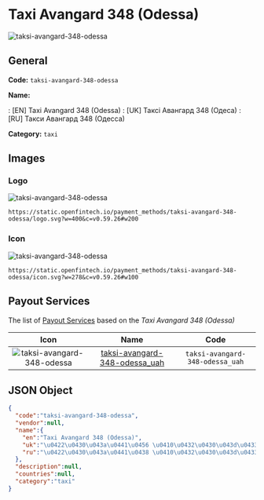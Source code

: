 
# Taxi Avangard 348 (Odessa) 
![taksi-avangard-348-odessa](https://static.openfintech.io/payment_methods/taksi-avangard-348-odessa/logo.svg?w=400&c=v0.59.26#w200)  

## General 
**Code:** `taksi-avangard-348-odessa` 
 
**Name:** 
 
:	[EN] Taxi Avangard 348 (Odessa) 
:	[UK] Таксі Авангард 348 (Одеса) 
:	[RU] Такси Авангард 348 (Одесса) 
 
**Category:** `taxi` 
 

## Images 

### Logo 
![taksi-avangard-348-odessa](https://static.openfintech.io/payment_methods/taksi-avangard-348-odessa/logo.svg?w=400&c=v0.59.26#w200)  

```
https://static.openfintech.io/payment_methods/taksi-avangard-348-odessa/logo.svg?w=400&c=v0.59.26#w200
```  

### Icon 
![taksi-avangard-348-odessa](https://static.openfintech.io/payment_methods/taksi-avangard-348-odessa/icon.svg?w=278&c=v0.59.26#w100)  

```
https://static.openfintech.io/payment_methods/taksi-avangard-348-odessa/icon.svg?w=278&c=v0.59.26#w100
```  

## Payout Services 
 
The list of [Payout Services](/payout-services/) based on the _Taxi Avangard 348 (Odessa)_ 

|Icon|Name|Code| 
|:---:|:---:|:---:| 
|![taksi-avangard-348-odessa](https://static.openfintech.io/payout_methods/taksi-avangard-348-odessa/icon.svg?w=278&c=v0.59.26#w40) |[taksi-avangard-348-odessa_uah](/payout-services/taksi-avangard-348-odessa_uah/)|`taksi-avangard-348-odessa_uah`| 
 

## JSON Object 

```json
{
  "code":"taksi-avangard-348-odessa",
  "vendor":null,
  "name":{
    "en":"Taxi Avangard 348 (Odessa)",
    "uk":"\u0422\u0430\u043a\u0441\u0456 \u0410\u0432\u0430\u043d\u0433\u0430\u0440\u0434 348 (\u041e\u0434\u0435\u0441\u0430)",
    "ru":"\u0422\u0430\u043a\u0441\u0438 \u0410\u0432\u0430\u043d\u0433\u0430\u0440\u0434 348 (\u041e\u0434\u0435\u0441\u0441\u0430)"
  },
  "description":null,
  "countries":null,
  "category":"taxi"
}
```  
